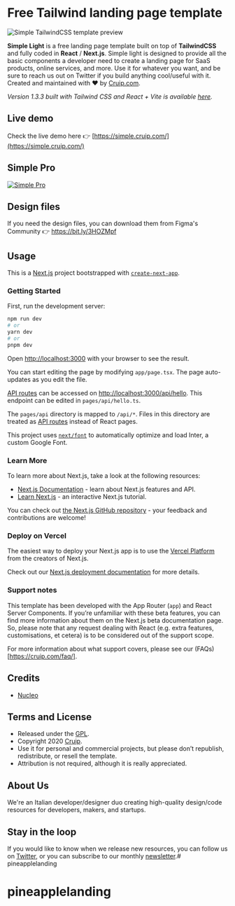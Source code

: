 # Free Tailwind landing page template

![Simple TailwindCSS template preview](https://user-images.githubusercontent.com/2683512/231426766-72ae7bcd-618b-4a3e-87cd-b46a464bde61.png)

**Simple Light** is a free landing page template built on top of **TailwindCSS** and fully coded in **React** / **Next.js**. Simple light is designed to provide all the basic components a developer need to create a landing page for SaaS products, online services, and more. 
Use it for whatever you want, and be sure to reach us out on Twitter if you build anything cool/useful with it.
Created and maintained with ❤️ by [Cruip.com](https://cruip.com/).

*Version 1.3.3 built with Tailwind CSS and React + Vite is available [here](https://github.com/cruip/tailwind-landing-page-template/releases/tag/1.3.3).*

## Live demo

Check the live demo here 👉️ [https://simple.cruip.com/](https://simple.cruip.com/)

## Simple Pro

[![Simple Pro](https://user-images.githubusercontent.com/2683512/151178282-fd81b300-349a-42c3-a30a-f70f6e711e74.png)](https://cruip.com/)

## Design files

If you need the design files, you can download them from Figma's Community 👉 https://bit.ly/3HOZMpf

## Usage

This is a [Next.js](https://nextjs.org/) project bootstrapped with [`create-next-app`](https://github.com/vercel/next.js/tree/canary/packages/create-next-app).

### Getting Started

First, run the development server:

```bash
npm run dev
# or
yarn dev
# or
pnpm dev
```

Open [http://localhost:3000](http://localhost:3000) with your browser to see the result.

You can start editing the page by modifying `app/page.tsx`. The page auto-updates as you edit the file.

[API routes](https://nextjs.org/docs/api-routes/introduction) can be accessed on [http://localhost:3000/api/hello](http://localhost:3000/api/hello). This endpoint can be edited in `pages/api/hello.ts`.

The `pages/api` directory is mapped to `/api/*`. Files in this directory are treated as [API routes](https://nextjs.org/docs/api-routes/introduction) instead of React pages.

This project uses [`next/font`](https://nextjs.org/docs/basic-features/font-optimization) to automatically optimize and load Inter, a custom Google Font.

### Learn More

To learn more about Next.js, take a look at the following resources:

- [Next.js Documentation](https://nextjs.org/docs) - learn about Next.js features and API.
- [Learn Next.js](https://nextjs.org/learn) - an interactive Next.js tutorial.

You can check out [the Next.js GitHub repository](https://github.com/vercel/next.js/) - your feedback and contributions are welcome!

### Deploy on Vercel

The easiest way to deploy your Next.js app is to use the [Vercel Platform](https://vercel.com/new?utm_medium=default-template&filter=next.js&utm_source=create-next-app&utm_campaign=create-next-app-readme) from the creators of Next.js.

Check out our [Next.js deployment documentation](https://nextjs.org/docs/deployment) for more details.


### Support notes
This template has been developed with the App Router (`app`) and React Server Components. If you’re unfamiliar with these beta features, you can find more information about them on the Next.js beta documentation page. So, please note that any request dealing with React (e.g. extra features, customisations, et cetera) is to be considered out of the support scope.

For more information about what support covers, please see our (FAQs)[https://cruip.com/faq/].

## Credits

- [Nucleo](https://nucleoapp.com/)

## Terms and License

- Released under the [GPL](https://www.gnu.org/licenses/gpl-3.0.html).
- Copyright 2020 [Cruip](https://cruip.com/).
- Use it for personal and commercial projects, but please don’t republish, redistribute, or resell the template.
- Attribution is not required, although it is really appreciated.

## About Us

We're an Italian developer/designer duo creating high-quality design/code resources for developers, makers, and startups.

## Stay in the loop

If you would like to know when we release new resources, you can follow us on [Twitter](https://twitter.com/Cruip_com), or you can subscribe to our monthly [newsletter](https://cruip.com/#subscribe).# pineapplelanding
# pineapplelanding
